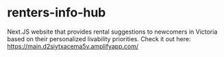 # renters-info-hub
Next.JS website that provides rental suggestions to newcomers in Victoria based on their personalized livability priorities. Check it out here: https://main.d2siytxacema5v.amplifyapp.com/ 
